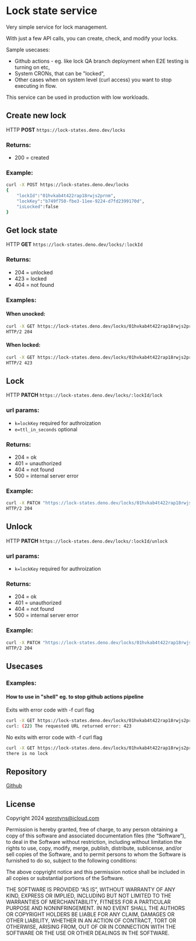 # Lock state service

Very simple service for lock management. 

With just a few API calls, you can create, check, and modify your locks.

Sample usecases:
 - Github actions - eg. like lock QA branch deployment when E2E testing is turning on etc,
 - System CRONs, that can be "locked",
 - Other cases when on system level (curl access) you want to stop executing in flow.

This service can be used in production with low workloads.

## Create new lock
HTTP **POST** `https://lock-states.deno.dev/locks`
### Returns:
- 200 = created
### Example:
```sh
curl -X POST https://lock-states.deno.dev/locks            
{
    "lockId":"01hvkab4t422rap18rwjs2prnm",
    "lockKey":"b749f750-fbe3-11ee-9224-d7fd2399170d",
    "isLocked":false
}
```

## Get lock state
HTTP **GET** `https://lock-states.deno.dev/locks/:lockId`
### Returns:
- 204 = unlocked
- 423 = locked
- 404 = not found

### Examples:
#### When unocked:
```sh
curl -X GET https://lock-states.deno.dev/locks/01hvkab4t422rap18rwjs2prnm -I
HTTP/2 204
```
#### When locked:
```sh
curl -X GET https://lock-states.deno.dev/locks/01hvkab4t422rap18rwjs2prnm -I
HTTP/2 423
```

## Lock
HTTP **PATCH** `https://lock-states.deno.dev/locks/:lockId/lock`
### url params:
- `k=lockKey` required for authroization
- `e=ttl_in_seconds` optional
### Returns:
- 204 = ok
- 401 = unauthorized
- 404 = not found
- 500 = internal server error
### Example:
```sh
curl -X PATCH "https://lock-states.deno.dev/locks/01hvkab4t422rap18rwjs2prnm/lock?k=b749f750-fbe3-11ee-9224-d7fd2399170d" -I
HTTP/2 204
```

## Unlock
HTTP **PATCH** `https://lock-states.deno.dev/locks/:lockId/unlock`
### url params:
- `k=lockKey` required for authroization
### Returns:
- 204 = ok
- 401 = unauthorized
- 404 = not found
- 500 = internal server error
### Example:
```sh
curl -X PATCH "https://lock-states.deno.dev/locks/01hvkab4t422rap18rwjs2prnm/unlock?k=b749f750-fbe3-11ee-9224-d7fd2399170d" -I
HTTP/2 204
```

## Usecases
### Examples:
#### How to use in "shell" eg. to stop github actions pipeline
Exits with error code with -f curl flag
```sh
curl -X GET https://lock-states.deno.dev/locks/01hvkab4t422rap18rwjs2prnm -f && echo "there is no lock"
curl: (22) The requested URL returned error: 423
```
No exits with error code with -f curl flag
```sh
curl -X GET https://lock-states.deno.dev/locks/01hvkab4t422rap18rwjs2prnm -f && echo "there is no lock"
there is no lock
```

## Repository
[Github](https://github.com/worotyns/lock-state)

## License

Copyright 2024 worotyns@icloud.com

Permission is hereby granted, free of charge, to any person obtaining a copy of this software and associated documentation files (the “Software”), to deal in the Software without restriction, including without limitation the rights to use, copy, modify, merge, publish, distribute, sublicense, and/or sell copies of the Software, and to permit persons to whom the Software is furnished to do so, subject to the following conditions:

The above copyright notice and this permission notice shall be included in all copies or substantial portions of the Software.

THE SOFTWARE IS PROVIDED “AS IS”, WITHOUT WARRANTY OF ANY KIND, EXPRESS OR IMPLIED, INCLUDING BUT NOT LIMITED TO THE WARRANTIES OF MERCHANTABILITY, FITNESS FOR A PARTICULAR PURPOSE AND NONINFRINGEMENT. IN NO EVENT SHALL THE AUTHORS OR COPYRIGHT HOLDERS BE LIABLE FOR ANY CLAIM, DAMAGES OR OTHER LIABILITY, WHETHER IN AN ACTION OF CONTRACT, TORT OR OTHERWISE, ARISING FROM, OUT OF OR IN CONNECTION WITH THE SOFTWARE OR THE USE OR OTHER DEALINGS IN THE SOFTWARE.